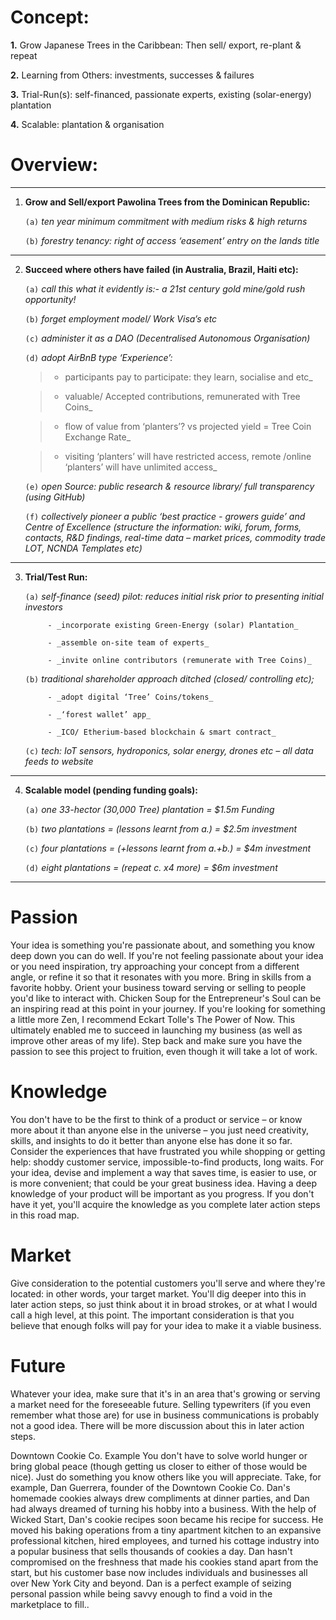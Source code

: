 
# Concept: 

**1.** Grow Japanese Trees in the Caribbean:  Then sell/ export, re-plant & repeat

**2.** Learning from Others: investments, successes & failures

**3.** Trial-Run(s): self-financed,  passionate experts, existing (solar-energy) plantation

**4.** Scalable: plantation & organisation

# Overview:

 ------
1. **Grow and Sell/export Pawolina Trees from the Dominican Republic:**


      `(a)`    _ten year minimum commitment with medium risks & high returns_
   
      `(b)`    _forestry tenancy: right of access ‘easement’ entry on the lands title_
                                  
 ------               
2. **Succeed where others have failed (in Australia, Brazil, Haiti etc):**
  

      `(a)`    *call this what it evidently is:- a 21st century gold mine/gold rush opportunity!*
   
      `(b)`    *forget employment model/ Work Visa’s etc*  
   
      `(c)`	   *administer it as a DAO (Decentralised Autonomous Organisation)*
   
      `(d)`	   *adopt AirBnB type ‘Experience’:*
   
    > - participants pay to participate: they learn, socialise and etc_ 
            
    > - valuable/ Accepted contributions, remunerated with Tree Coins_
     
    > - flow of value from ‘planters’? vs projected yield = Tree Coin Exchange Rate_
    
    > - visiting ‘planters’ will have restricted access, remote /online ‘planters’ will have unlimited access_
     
      `(e)`	  _open Source: public research & resource library/  full transparency (using GitHub)_
   
      `(f)`	  _collectively pioneer a public ‘best practice - growers guide’ and Centre of Excellence (structure the information: wiki, forum, forms, contacts, R&D findings, real-time data – market prices, commodity trade LOT, NCNDA Templates etc)_
 ------

3. **Trial/Test Run:**


      `(a)`	  _self-finance (seed) pilot: reduces initial risk prior to presenting initial investors_
   
            - _incorporate existing Green-Energy (solar) Plantation_
      
            - _assemble on-site team of experts_
     
            - _invite online contributors (remunerate with Tree Coins)_
    
      `(b)`  _traditional shareholder approach ditched (closed/ controlling etc);_
   
            - _adopt digital ‘Tree’ Coins/tokens_
     
            - _‘forest wallet’ app_ 
    
            - _ICO/ Etherium-based blockchain & smart contract_

      `(c)`	 _tech: IoT sensors, hydroponics, solar energy, drones etc – all data feeds to website_
 
 ------
 
4. **Scalable model (pending funding goals):**

      `(a)`   _one 33-hector (30,000 Tree) plantation = $1.5m Funding_
   
      `(b)`	  _two plantations = (lessons learnt from a.)  = $2.5m investment_
   
      `(c)`   _four plantations = (+lessons learnt from a.+b.)  = $4m investment_
   
      `(d)`   _eight plantations = (repeat c. x4 more) = $6m investment_
 ------

# Passion
Your idea is something you're passionate about, and something you know deep down you can do well. If you're not feeling passionate about your idea or you need inspiration, try approaching your concept from a different angle, or refine it so that it resonates with you more. Bring in skills from a favorite hobby. Orient your business toward serving or selling to people you'd like to interact with. Chicken Soup for the Entrepreneur's Soul can be an inspiring read at this point in your journey. If you're looking for something a little more Zen, I recommend Eckart Tolle's The Power of Now. This ultimately enabled me to succeed in launching my business (as well as improve other areas of my life). Step back and make sure you have the passion to see this project to fruition, even though it will take a lot of work.

# Knowledge
You don't have to be the first to think of a product or service – or know more about it than anyone else in the universe – you just need creativity, skills, and insights to do it better than anyone else has done it so far. Consider the experiences that have frustrated you while shopping or getting help: shoddy customer service, impossible-to-find products, long waits. For your idea, devise and implement a way that saves time, is easier to use, or is more convenient; that could be your great business idea. Having a deep knowledge of your product will be important as you progress. If you don't have it yet, you'll acquire the knowledge as you complete later action steps in this road map.

# Market
Give consideration to the potential customers you'll serve and where they're located: in other words, your target market. You'll dig deeper into this in later action steps, so just think about it in broad strokes, or at what I would call a high level, at this point. The important consideration is that you believe that enough folks will pay for your idea to make it a viable business.

# Future
Whatever your idea, make sure that it's in an area that's growing or serving a market need for the foreseeable future. Selling typewriters (if you even remember what those are) for use in business communications is probably not a good idea. There will be more discussion about this in later action steps.
 
Downtown Cookie Co. Example
You don't have to solve world hunger or bring global peace (though getting us closer to either of those would be nice). Just do something you know others like you will appreciate. Take, for example, Dan Guerrera, founder of the Downtown Cookie Co. Dan's homemade cookies always drew compliments at dinner parties, and Dan had always dreamed of turning his hobby into a business. With the help of Wicked Start, Dan's cookie recipes soon became his recipe for success. He moved his baking operations from a tiny apartment kitchen to an expansive professional kitchen, hired employees, and turned his cottage industry into a popular business that sells thousands of cookies a day. Dan hasn't compromised on the freshness that made his cookies stand apart from the start, but his customer base now includes individuals and businesses all over New York City and beyond. Dan is a perfect example of seizing personal passion while being savvy enough to find a void in the marketplace to fill..
